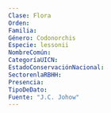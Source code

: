 ```yaml
---
Clase: Flora
Orden: 
Familia: 
Género: Codonorchis
Especie: lessonii
NombreComún: 
CategoríaUICN: 
EstadoConservaciónNacional: 
SectorenlaRBHH: 
Presencia: 
TipoDeDato: 
Fuente: "J.C. Johow"
---
```

